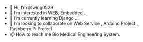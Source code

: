 - 👋 Hi, I’m @wing0529
- 👀 I’m interested in WEB, Embedded ...
- 🌱 I’m currently learning Django ...
- 💞️ I’m looking to collaborate on Web Service , Arduino Project , Raspberry Pi Project
- 📫 How to reach me Bio Medical Engineering System. 

<!---
wing0529/wing0529 is a ✨ special ✨ repository because its `README.md` (this file) appears on your GitHub profile.
You can click the Preview link to take a look at your changes.
--->
